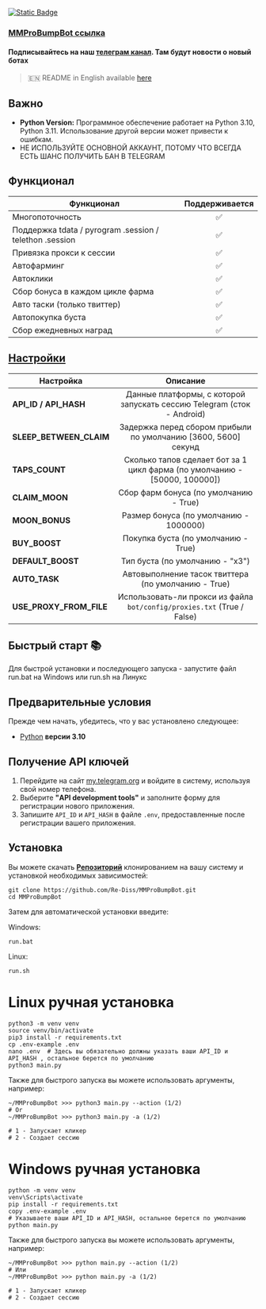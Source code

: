 [![Static Badge](https://img.shields.io/badge/Telegram-Bot%20Link-Link?style=for-the-badge&logo=Telegram&logoColor=white&logoSize=auto&color=blue)](https://t.me/MMProBumpBot?start=ref_6597427426)

### [MMProBumpBot ссылка](https://t.me/MMProBumpBot?start=ref_6597427426)

#### Подписывайтесь на наш [телеграм канал](https://t.me/scriptron). Там будут новости о новый ботах
> 🇪🇳 README in English available [here](README-EN.md)
## Важно

- **Python Version:** Программное обеспечение работает на Python 3.10, Python 3.11. Использование другой версии может привести к ошибкам.
- НЕ ИСПОЛЬЗУЙТЕ ОСНОВНОЙ АККАУНТ, ПОТОМУ ЧТО ВСЕГДА ЕСТЬ ШАНС ПОЛУЧИТЬ БАН В TELEGRAM

## Функционал  
| Функционал                                              | Поддерживается |
|---------------------------------------------------------|:------------:|
| Многопоточность                                         |       ✅      |
| Поддержка tdata / pyrogram .session / telethon .session |       ✅      |
| Привязка прокси к сессии                                |       ✅      |
| Автофарминг                                             |       ✅      |
| Автоклики                                               |       ✅      |
| Сбор бонуса в каждом цикле фарма                        |       ✅      |
| Авто таски (только твиттер)                             |       ✅      |
| Автопокупка буста                                       |       ✅      |
| Сбор ежедневных наград                                  |       ✅      |



## [Настройки](https://github.com/Re-Diss/MMProBumpBot/blob/master/.env-example/)
| Настройка               |                                  Описание                                  |
|-------------------------|:--------------------------------------------------------------------------:|
| **API_ID / API_HASH**   |   Данные платформы, с которой запускать сессию Telegram (сток - Android)   | 
| **SLEEP_BETWEEN_CLAIM**          |       Задержка перед сбором прибыли по умолчанию [3600, 5600] секунд       |
| **TAPS_COUNT**          | Сколько тапов сделает бот за 1 цикл фарма (по умолчанию - [50000, 100000]) |
| **CLAIM_MOON**          |                   Сбор фарм бонуса (по умолчанию - True)                   |
| **MOON_BONUS**          |                   Размер бонуса (по умолчанию - 1000000)                   |
| **BUY_BOOST**           |                    Покупка буста (по умолчанию - True)                     |
| **DEFAULT_BOOST**       |                      Тип буста (по умолчанию - "x3")                       |
| **AUTO_TASK**           |            Автовыполнение тасок твиттера (по умолчанию - True)             |
| **USE_PROXY_FROM_FILE** |  Использовать-ли прокси из файла `bot/config/proxies.txt` (True / False)   |

## Быстрый старт 📚

Для быстрой установки и последующего запуска - запустите файл run.bat на Windows или run.sh на Линукс

## Предварительные условия
Прежде чем начать, убедитесь, что у вас установлено следующее:
- [Python](https://www.python.org/downloads/) **версии 3.10**

## Получение API ключей
1. Перейдите на сайт [my.telegram.org](https://my.telegram.org) и войдите в систему, используя свой номер телефона.
2. Выберите **"API development tools"** и заполните форму для регистрации нового приложения.
3. Запишите `API_ID` и `API_HASH` в файле `.env`, предоставленные после регистрации вашего приложения.

## Установка
Вы можете скачать [**Репозиторий**](https://github.com/Re-Diss/MMProBumpBot) клонированием на вашу систему и установкой необходимых зависимостей:
```shell
git clone https://github.com/Re-Diss/MMProBumpBot.git
cd MMProBumpBot
```

Затем для автоматической установки введите:

Windows:
```shell
run.bat
```

Linux:
```shell
run.sh
```

# Linux ручная установка
```shell
python3 -m venv venv
source venv/bin/activate
pip3 install -r requirements.txt
cp .env-example .env
nano .env  # Здесь вы обязательно должны указать ваши API_ID и API_HASH , остальное берется по умолчанию
python3 main.py
```

Также для быстрого запуска вы можете использовать аргументы, например:
```shell
~/MMProBumpBot >>> python3 main.py --action (1/2)
# Or
~/MMProBumpBot >>> python3 main.py -a (1/2)

# 1 - Запускает кликер
# 2 - Создает сессию
```


# Windows ручная установка
```shell
python -m venv venv
venv\Scripts\activate
pip install -r requirements.txt
copy .env-example .env
# Указываете ваши API_ID и API_HASH, остальное берется по умолчанию
python main.py
```

Также для быстрого запуска вы можете использовать аргументы, например:
```shell
~/MMProBumpBot >>> python main.py --action (1/2)
# Или
~/MMProBumpBot >>> python main.py -a (1/2)

# 1 - Запускает кликер
# 2 - Создает сессию
```
